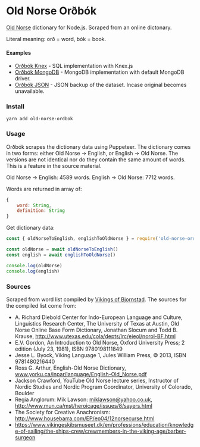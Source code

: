 # Old Norse Orðbók

[Old Norse](https://en.wikipedia.org/wiki/Old_Norse) dictionary for Node.js. Scraped from an online dictonary.

Literal meaning: orð = word, bók = book.

#### Examples
- [Orðbók Knex](https://github.com/stscoundrel/ordbok-knex) - SQL implementation with Knex.js
- [Orðbók MongoDB](https://github.com/stscoundrel/ordbok-mongodb) - MongoDB implementation with default MongoDB driver.
- [Orðbók JSON](https://github.com/stscoundrel/ordbok-json) - JSON backup of the dataset. Incase original becomes unavailable.

### Install

`yarn add old-norse-ordbok`

### Usage

Orðbók scrapes the dictionary data using Puppeteer. The dictionary comes in two forms: either Old Norse -> English, or English -> Old Norse. The versions are not identical nor do they contain the same amount of words. This is a feature in the source material.

Old Norse -> English: 4589 words.
English -> Old Norse: 7712 words.

Words are returned in array of:

```javascript
{
    word: String,
    definition: String
}
```

Get dictionary data:

```javascript
const { oldNorseToEnglish, englishToOldNorse } = require('old-norse-ordbok')

const oldNorse = await oldNorseToEnglish()
const english = await englishToOldNorse()

console.log(oldNorse)
console.log(english)

```

### Sources

Scraped from word list compiled by [Vikings of Bjornstad](https://www.vikingsofbjornstad.com/Old_Norse_Dictionary_E2N.shtm). The sources for the compiled list come from:

- A. Richard Diebold Center for Indo-European Language and Culture, Linguistics Research Center, The University of Texas at Austin, Old Norse Online Base Form Dictionary, Jonathan Slocum and Todd B. Krause, http://www.utexas.edu/cola/depts/lrc/eieol/norol-BF.html
- E.V. Gordon, An Introduction to Old Norse, Oxford University Press; 2 edition (July 23, 1981), ISBN 9780198111849
- Jesse L. Byock, Viking Language 1, Jules William Press, © 2013, ISBN 9781480216440
- Ross G. Arthur, English-Old Norse Dictionary, www.yorku.ca/inpar/language/English-Old_Norse.pdf
- Jackson Crawford, YouTube Old Norse lecture series, Instructor of Nordic Studies and Nordic Program Coordinator, University of Colorado, Boulder
- Regia Anglorum: Mik Lawson: miklawson@yahoo.co.uk, http://www.mun.ca/mst/heroicage/issues/8/sayers.html
- The Society for Creative Anachronism: http://www.housebarra.com/EP/ep04/12norsecurse.html
- https://www.vikingeskibsmuseet.dk/en/professions/education/knowledge-of-sailing/the-ships-crew/crewmembers-in-the-viking-age/barber-surgeon
